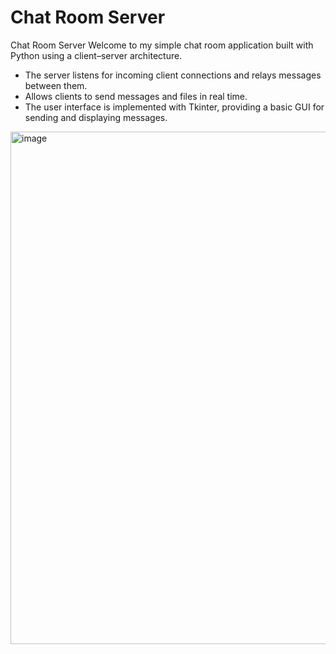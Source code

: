 # Chat Room Server
Chat Room Server 
Welcome to my simple chat room application built with Python using a client–server architecture.
- The server listens for incoming client connections and relays messages between them.
- Allows clients to send messages and files in real time.
- The user interface is implemented with Tkinter, providing a basic GUI for sending and displaying messages.



<img width="992" height="820" alt="image" src="https://github.com/user-attachments/assets/891998a0-d812-4832-b6fc-c6ee8851c6f4" />
